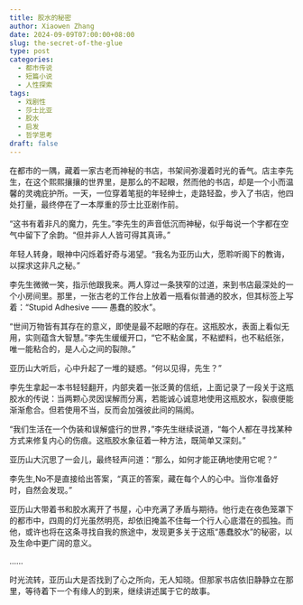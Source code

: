 ```yaml
---
title: 胶水的秘密
author: Xiaowen Zhang
date: 2024-09-09T07:00:00+08:00
slug: the-secret-of-the-glue
type: post
categories:
  - 都市传说
  - 短篇小说
  - 人性探索
tags:
  - 戏剧性
  - 莎士比亚
  - 胶水
  - 启发
  - 哲学思考
draft: false
---
```


在都市的一隅，藏着一家古老而神秘的书店，书架间弥漫着时光的香气。店主李先生，在这个熙熙攘攘的世界里，是那么的不起眼，然而他的书店，却是一个小而温馨的灵魂庇护所。一天，一位穿着笔挺的年轻绅士，走路轻盈，步入了书店，他四处打量，最终停在了一本厚重的莎士比亚剧作前。

“这书有着非凡的魔力，先生。”李先生的声音低沉而神秘，似乎每说一个字都在空气中留下了余韵。“但并非人人皆可得其真谛。”

年轻人转身，眼神中闪烁着好奇与渴望。“我名为亚历山大，愿聆听阁下的教诲，以探求这非凡之秘。”

李先生微微一笑，指示他跟我来。两人穿过一条狭窄的过道，来到书店最深处的一个小房间里。那里，一张古老的工作台上放着一瓶看似普通的胶水，但其标签上写着：“Stupid Adhesive —— 愚蠢的胶水”。

“世间万物皆有其存在的意义，即使是最不起眼的存在。这瓶胶水，表面上看似无用，实则蕴含大智慧。”李先生缓缓开口，“它不粘金属，不粘塑料，也不粘纸张，唯一能粘合的，是人心之间的裂隙。”

亚历山大听后，心中升起了一堆的疑惑。“何以见得，先生？”

李先生拿起一本书轻轻翻开，内部夹着一张泛黄的信纸，上面记录了一段关于这瓶胶水的传说：当两颗心灵因误解而分离，若能诚心诚意地使用这瓶胶水，裂痕便能渐渐愈合。但若使用不当，反而会加强彼此间的隔阂。

“我们生活在一个伪装和误解盛行的世界，”李先生继续说道，“每个人都在寻找某种方式来修复内心的伤痕。这瓶胶水象征着一种方法，既简单又深刻。”

亚历山大沉思了一会儿，最终轻声问道：“那么，如何才能正确地使用它呢？”

李先生,No不是直接给出答案，“真正的答案，藏在每个人的心中。当你准备好时，自然会发现。”

亚历山大带着书和胶水离开了书屋，心中充满了矛盾与期待。他行走在夜色笼罩下的都市中，四周的灯光虽然明亮，却依旧掩盖不住每一个行人心底潜在的孤独。而他，或许也将在这条寻找自我的旅途中，发现更多关于这瓶“愚蠢胶水”的秘密，以及生命中更广阔的意义。

……

时光流转，亚历山大是否找到了心之所向，无人知晓。但那家书店依旧静静立在那里，等待着下一个有缘人的到来，继续讲述属于它的故事。